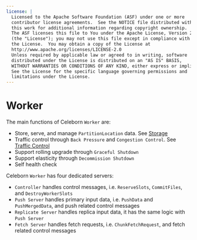```yaml
---
license: |
  Licensed to the Apache Software Foundation (ASF) under one or more
  contributor license agreements.  See the NOTICE file distributed with
  this work for additional information regarding copyright ownership.
  The ASF licenses this file to You under the Apache License, Version 2.0
  (the "License"); you may not use this file except in compliance with
  the License.  You may obtain a copy of the License at
  http://www.apache.org/licenses/LICENSE-2.0
  Unless required by applicable law or agreed to in writing, software
  distributed under the License is distributed on an "AS IS" BASIS,
  WITHOUT WARRANTIES OR CONDITIONS OF ANY KIND, either express or implied.
  See the License for the specific language governing permissions and
  limitations under the License.
---
```


# Worker
The main functions of Celeborn `Worker` are:

- Store, serve, and manage `PartitionLocation` data. See [Storage](../../developers/storage)
- Traffic control through `Back Pressure` and `Congestion Control`. See
  [Traffic Control](../../developers/trafficcontrol)
- Support rolling upgrade through `Graceful Shutdown`
- Support elasticity through `Decommission Shutdown`
- Self health check

Celeborn `Worker` has four dedicated servers:

- `Controller` handles control messages, i.e. `ReserveSlots`, `CommitFiles`, and `DestroyWorkerSlots`
- `Push Server` handles primary input data, i.e. `PushData` and `PushMergedData`, and push related control messages
- `Replicate Server` handles replica input data, it has the same logic with `Push Server`
- `Fetch Server` handles fetch requests, i.e. `ChunkFetchRequest`, and fetch related control messages